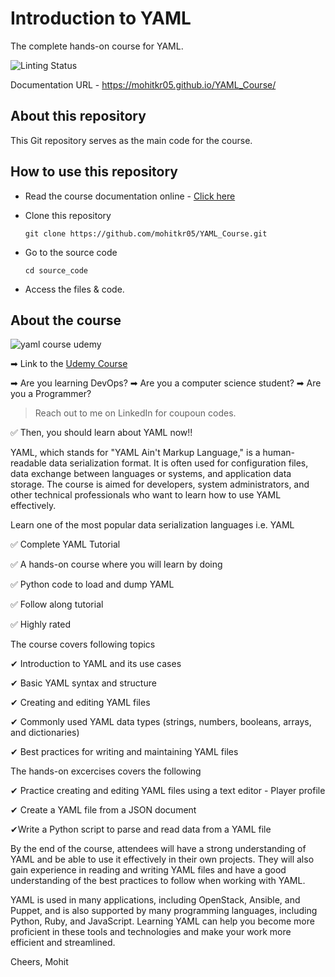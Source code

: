 # Introduction to YAML

The complete hands-on course for YAML.


![Linting Status](https://github.com/mohitkr05/YAML_Course/actions/workflows/yamllint.yml/badge.svg)

Documentation URL -  https://mohitkr05.github.io/YAML_Course/

## About this repository

This Git repository serves as the main code for the course.

## How to use this repository

- Read the course documentation online - [Click here](https://mohitkr05.github.io/YAML_Course/)
- Clone this repository 

    `git clone https://github.com/mohitkr05/YAML_Course.git`

- Go to the source code 

    `cd source_code`

- Access the files & code. 



## About the course

![yaml course udemy](https://img-c.udemycdn.com/course/750x422/4548478_487f_2.jpg)

➡ Link to the [Udemy Course](https://www.udemy.com/course/introduction-to-yaml-a-hands-on-course-2022/)

➡ Are you learning DevOps?
➡ Are you a computer science student?
➡ Are you a Programmer?

> Reach out to me on LinkedIn for coupoun codes.

✅ Then, you should learn about YAML now!! 

YAML, which stands for "YAML Ain't Markup Language," is a human-readable data serialization format. It is often used for configuration files, data exchange between languages or systems, and application data storage. The course is aimed for developers, system administrators, and other technical professionals who want to learn how to use YAML effectively.

Learn one of the most popular data serialization languages i.e. YAML

✅ Complete YAML Tutorial

✅ A hands-on course where you will learn by doing

✅ Python code to load and dump YAML

✅ Follow along tutorial

✅ Highly rated

The course covers following topics

✔ Introduction to YAML and its use cases

✔ Basic YAML syntax and structure

✔ Creating and editing YAML files

✔ Commonly used YAML data types (strings, numbers, booleans, arrays, and dictionaries)

✔ Best practices for writing and maintaining YAML files

The hands-on excercises covers the following

✔ Practice creating and editing YAML files using a text editor - Player profile

✔ Create a YAML file from a JSON document

✔Write a Python script to parse and read data from a YAML file

By the end of the course, attendees will have a strong understanding of YAML and be able to use it effectively in their own projects. They will also gain experience in reading and writing YAML files and have a good understanding of the best practices to follow when working with YAML.

YAML is used in many applications, including OpenStack, Ansible, and Puppet, and is also supported by many programming languages, including Python, Ruby, and JavaScript. Learning YAML can help you become more proficient in these tools and technologies and make your work more efficient and streamlined.

Cheers,
Mohit